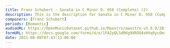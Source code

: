 ```yaml
---
title: Franz Schubert - Sonata in C Minor D. 958 (Complete) (2)
description: This is the description for Sonata in C Minor D. 958 (Complete) by Franz Schubert
composers: [Franz Schubert]
periods: [Romantic]
audioURL: https://OpenMusicDataset.github.io/Maestro/maestro-v3.0.0/2014/MIDI-UNPROCESSED_19-20-21_R2_2014_MID--AUDIO_21_R2_2014_wav.midi
formURL: https://docs.google.com/forms/d/e/1FAIpQLSdRKg9XROO4xHVq9ycOmrO9JiO_9a-4STBkNtt7-vrf68bHLw/viewform
date: 2021-08-08T07:43:13-06:00
---
```

